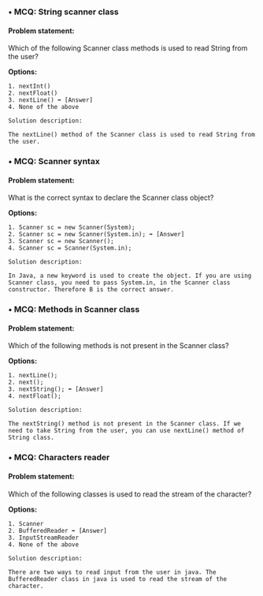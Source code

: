 ### • MCQ: String scanner class

#### Problem statement:

Which of the following Scanner class methods is used to read String from the user?

**Options:**

    1. nextInt()
    2. nextFloat()
    3. nextLine() ➡ [Answer]
    4. None of the above

```
Solution description:

The nextLine() method of the Scanner class is used to read String from the user.
```


### • MCQ: Scanner syntax

#### Problem statement:

What is the correct syntax to declare the Scanner class object?


**Options:**

    1. Scanner sc = new Scanner(System);
    2. Scanner sc = new Scanner(System.in); ➡ [Answer]
    3. Scanner sc = new Scanner();
    4. Scanner sc = Scanner(System.in);

```
Solution description:

In Java, a new keyword is used to create the object. If you are using Scanner class, you need to pass System.in, in the Scanner class constructor. Therefore B is the correct answer.
```


### • MCQ: Methods in Scanner class

#### Problem statement:

Which of the following methods is not present in the Scanner class?

**Options:**

    1. nextLine();
    2. next();
    3. nextString(); ➡ [Answer]
    4. nextFloat();

```
Solution description:

The nextString() method is not present in the Scanner class. If we need to take String from the user, you can use nextLine() method of String class.
```


### • MCQ: Characters reader

#### Problem statement:

Which of the following classes is used to read the stream of the character?


**Options:**

    1. Scanner
    2. BufferedReader ➡ [Answer]
    3. InputStreamReader
    4. None of the above

```
Solution description:

There are two ways to read input from the user in java. The BufferedReader class in java is used to read the stream of the character.
```

